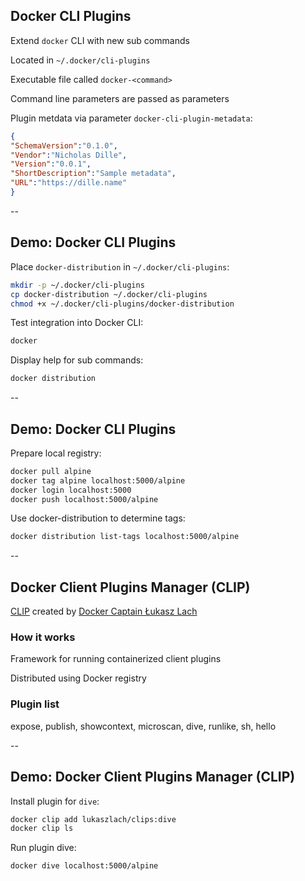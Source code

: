 ## Docker CLI Plugins

Extend `docker` CLI with new sub commands

Located in `~/.docker/cli-plugins`

Executable file called `docker-<command>`

Command line parameters are passed as parameters

Plugin metdata via parameter `docker-cli-plugin-metadata`:

```json
{
"SchemaVersion":"0.1.0",
"Vendor":"Nicholas Dille",
"Version":"0.0.1",
"ShortDescription":"Sample metadata",
"URL":"https://dille.name"
}
```

--

## Demo: Docker CLI Plugins

Place `docker-distribution` in `~/.docker/cli-plugins`:

```bash
mkdir -p ~/.docker/cli-plugins
cp docker-distribution ~/.docker/cli-plugins
chmod +x ~/.docker/cli-plugins/docker-distribution
```

Test integration into Docker CLI:

```bash
docker
```

Display help for sub commands:

```bash
docker distribution
```

--

## Demo: Docker CLI Plugins

Prepare local registry:

```bash
docker pull alpine
docker tag alpine localhost:5000/alpine
docker login localhost:5000
docker push localhost:5000/alpine
```

Use docker-distribution to determine tags:

```bash
docker distribution list-tags localhost:5000/alpine
```

--

## Docker Client Plugins Manager (CLIP)

[CLIP](https://github.com/lukaszlach/clip) created by [Docker Captain Łukasz Lach](https://www.docker.com/captains/%C5%82ukasz-lach)

### How it works

Framework for running containerized client plugins

Distributed using Docker registry

### Plugin list

expose, publish, showcontext, microscan, dive, runlike, sh, hello

--

## Demo: Docker Client Plugins Manager (CLIP)

Install plugin for `dive`:

```bash
docker clip add lukaszlach/clips:dive
docker clip ls
```

Run plugin dive:

```bash
docker dive localhost:5000/alpine
```
